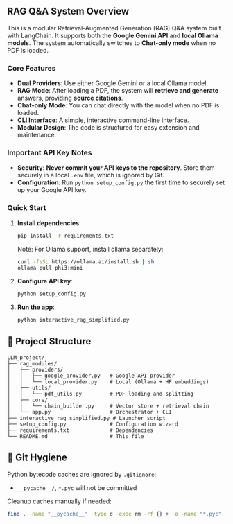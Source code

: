 ## RAG Q\&A System Overview

This is a modular Retrieval-Augmented Generation (RAG) Q\&A system built with LangChain. It supports both the **Google Gemini API** and **local Ollama models**. The system automatically switches to **Chat-only mode** when no PDF is loaded.


### Core Features

  * **Dual Providers**: Use either Google Gemini or a local Ollama model.
  * **RAG Mode**: After loading a PDF, the system will **retrieve and generate** answers, providing **source citations**.
  * **Chat-only Mode**: You can chat directly with the model when no PDF is loaded.
  * **CLI Interface**: A simple, interactive command-line interface.
  * **Modular Design**: The code is structured for easy extension and maintenance.

### Important API Key Notes

  * **Security**: **Never commit your API keys to the repository**. Store them securely in a local `.env` file, which is ignored by Git.
  * **Configuration**: Run `python setup_config.py` the first time to securely set up your Google API key.

### Quick Start

1.  **Install dependencies**:
    ```bash
    pip install -r requirements.txt
    ```
    Note: For Ollama support, install ollama separately:
    ```bash
    curl -fsSL https://ollama.ai/install.sh | sh
    ollama pull phi3:mini
    ```
2.  **Configure API key**:
    ```bash
    python setup_config.py
    ```
3.  **Run the app**:
    ```bash
    python interactive_rag_simplified.py
    ```
## 📁 Project Structure

```
LLM_project/
├── rag_modules/
│   ├── providers/
│   │   ├── google_provider.py   # Google API provider
│   │   └── local_provider.py    # Local (Ollama + HF embeddings)
│   ├── utils/
│   │   └── pdf_utils.py         # PDF loading and splitting
│   ├── core/
│   │   └── chain_builder.py     # Vector store + retrieval chain
│   └── app.py                   # Orchestrator + CLI
├── interactive_rag_simplified.py # Launcher script
├── setup_config.py              # Configuration wizard
├── requirements.txt             # Dependencies
└── README.md                    # This file
```

## 🧹 Git Hygiene
Python bytecode caches are ignored by `.gitignore`:
- `__pycache__/`, `*.pyc` will not be committed

Cleanup caches manually if needed:
```bash
find . -name "__pycache__" -type d -exec rm -rf {} + -o -name "*.pyc" -delete
```